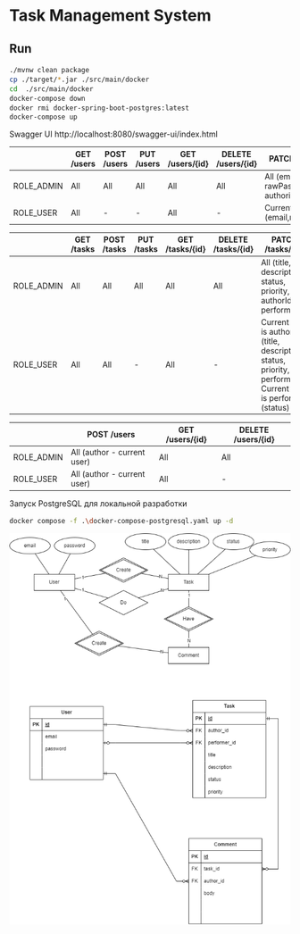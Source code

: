 # Task Management System

## Run

```bash
./mvnw clean package
cp ./target/*.jar ./src/main/docker
cd  ./src/main/docker
docker-compose down
docker rmi docker-spring-boot-postgres:latest
docker-compose up
```

Swagger UI
http://localhost:8080/swagger-ui/index.html

|            | GET /users | POST /users | PUT /users | GET /users/{id} | DELETE /users/{id} | PATCH /users/{id}                     |
|------------|------------|-------------|------------|-----------------|--------------------|---------------------------------------|
| ROLE_ADMIN | All        | All         | All        | All             | All                | All (email, rawPassword, authorities) |
| ROLE_USER  | All        | -           | -          | All             | -                  | Current user only (email,rawPassword) |


|            | GET /tasks | POST /tasks | PUT /tasks | GET /tasks/{id} | DELETE /tasks/{id} | PATCH /tasks/{id}                                                                                                  |
|------------|------------|-------------|------------|-----------------|--------------------|--------------------------------------------------------------------------------------------------------------------|
| ROLE_ADMIN | All        | All         | All        | All             | All                | All (title, description, status, priority, authorId, performerId)                                                  |
| ROLE_USER  | All        | All         | -          | All             | -                  | Current user is author (title, description, status, priority, performerId)<br/> Current user is performer (status) |


|            | POST /users                 | GET /users/{id} | DELETE /users/{id} |
|------------|-----------------------------|-----------------|--------------------|
| ROLE_ADMIN | All (author - current user) | All             | All                |
| ROLE_USER  | All (author - current user) | All             | -                  |

Запуск PostgreSQL для локальной разработки
```bash
docker compose -f .\docker-compose-postgresql.yaml up -d
```

<img src="ER.drawio.png" alt="" />